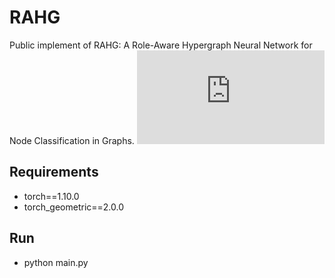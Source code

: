 # RAHG
Public implement of RAHG: A Role-Aware Hypergraph Neural Network for Node Classification in Graphs.
![RAHG](https://github.com/PreckLi/RAHG/blob/main/main_fig.pdf)
## Requirements
- torch==1.10.0  
- torch_geometric==2.0.0
## Run
- python main.py

